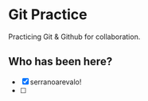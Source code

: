 # Git Practice

Practicing Git &amp; Github for collaboration.

## Who has been here?

- [x] serranoarevalo!
- [ ]
